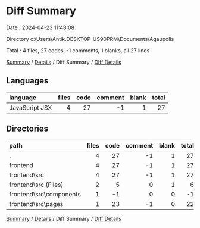 # Diff Summary

Date : 2024-04-23 11:48:08

Directory c:\\Users\\Antik.DESKTOP-US90PRM\\Documents\\Agaupolis

Total : 4 files,  27 codes, -1 comments, 1 blanks, all 27 lines

[Summary](results.md) / [Details](details.md) / Diff Summary / [Diff Details](diff-details.md)

## Languages
| language | files | code | comment | blank | total |
| :--- | ---: | ---: | ---: | ---: | ---: |
| JavaScript JSX | 4 | 27 | -1 | 1 | 27 |

## Directories
| path | files | code | comment | blank | total |
| :--- | ---: | ---: | ---: | ---: | ---: |
| . | 4 | 27 | -1 | 1 | 27 |
| frontend | 4 | 27 | -1 | 1 | 27 |
| frontend\\src | 4 | 27 | -1 | 1 | 27 |
| frontend\\src (Files) | 2 | 5 | 0 | 1 | 6 |
| frontend\\src\\components | 1 | -1 | 0 | 0 | -1 |
| frontend\\src\\pages | 1 | 23 | -1 | 0 | 22 |

[Summary](results.md) / [Details](details.md) / Diff Summary / [Diff Details](diff-details.md)